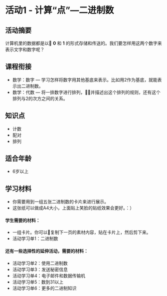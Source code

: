 # 活动1 - 计算“点”—二进制数

## 活动摘要
计算机里的数据都是以 **0** 和 **1** 的形式存储和传送的。我们要怎样用这两个数字来表示文字和数字呢？

## 课程衔接
- 数学：数字 — 学习怎样将数字用其他基底来表示。比如用2作为基底，就能表示出二进制数。
- 数学：代数 — 将一排数字进行排列，并描述出这个排列的规则，还有这个排列与2的次方之间的关系。

## 知识点
- 计数
- 配对
- 排列

## 适合年龄
- 6岁以上

## 学习材料
- 你需要用到一组五张二进制数的卡片来进行展示。
- 这张纸可以做成A4大小，上面贴上笑脸的贴纸效果会更好。：）
#### 学生需要的材料：
- 一组卡片。你可以复制下一页的素材内容，贴在卡片上，然后剪下来。
- 活动学习单1：二进制数
#### 还有一些选择性的延伸活动，需要的材料：
- 活动学习单2：使用二进制数
- 活动学习单3：发送秘密信息
- 活动学习单4：电子邮件和数据传输机
- 活动学习单5：数到31以上
- 活动学习单6：更多的二进制知识